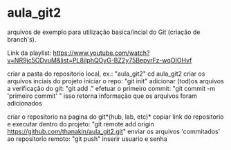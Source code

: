 # aula_git2

arquivos de exemplo para utilização basica/incial do Git (criação de branch's).

Link da playlist: https://www.youtube.com/watch?v=NR9jc5ODvuM&list=PL8iIphQOyG-BZ2y75BepyrFz-wqOIOHvf


criar a pasta do repositorio local, ex.: "aula_git2"
cd aula_git2
criar os arquivos inciais do projeto
iniciar o repo: "git init"
adicionar (tod)os arquivos a verificação do git: "git add ."
efetuar o primeiro commit: "git commit -m 'primeiro commit' "
isso retorna informação que os arquivos foram adicionados

criar o repositorio na pagina do git*(hub, lab, etc)*
copiar link do repositorio e executar dentro do projeto:
"git remote add origin https://github.com/thanakin/aula_git2.git"
enviar os arquivos 'commitados' ao repositorio remoto: "git push"
inserir usuario e senha